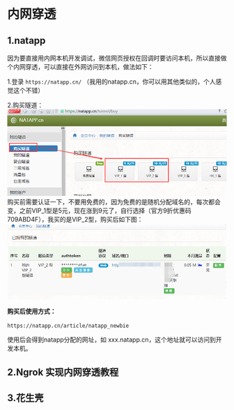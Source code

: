 # 内网穿透

## 1.natapp

因为要直接用内网本机开发调试，微信网页授权在回调时要访问本机，所以直接做个内网穿透，可以直接在外网访问到本机，做法如下：

1.登录 `https://natapp.cn/` （我用的natapp.cn，你可以用其他类似的，个人感觉这个不错）

2.购买隧道：  
![](/static/image/20180320183743444.png)
购买前需要认证一下，不要用免费的，因为免费的是随机分配域名的，每次都会变，之前VIP\_1型是5元，现在涨到9元了，自行选择（官方9折优惠码709ABD4F），我买的是VIP\_2型，购买后如下图：  
![](/static/image/20180320184001958.png)

**购买后使用方式：**

`https://natapp.cn/article/natapp_newbie`

使用后会得到natapp分配的网址，如 xxx.natapp.cn，这个地址就可以访问到开发本机。

## 2.Ngrok 实现内网穿透教程
## 3.花生壳




